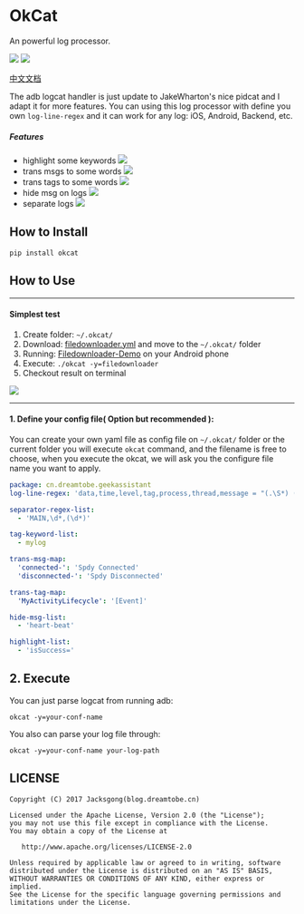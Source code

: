 # OkCat
An powerful log processor.

![](https://img.shields.io/badge/LogProcessor-OkCat-blue.svg)
[![](https://img.shields.io/badge/pip-okcat-green.svg)](https://pypi.python.org/pypi/OkCat)

[中文文档](https://github.com/Jacksgong/okcat/blob/master/README-zh.md)

The adb logcat handler is just update to JakeWharton's nice pidcat and I adapt it for more features.
You can using this log processor with define you own `log-line-regex` and it can work for any log: iOS, Android, Backend, etc.  

##### Features

- highlight some keywords
![](https://github.com/Jacksgong/okcat/raw/master/arts/highlight-demo.png)
- trans msgs to some words
![](https://github.com/Jacksgong/okcat/raw/master/arts/trans-msg-demo.png)
- trans tags to some words
![](https://github.com/Jacksgong/okcat/raw/master/arts/trans-tag-demo.png)
- hide msg on logs
![](https://github.com/Jacksgong/okcat/raw/master/arts/hide-msg-demo.png)
- separate logs
![](https://github.com/Jacksgong/okcat/raw/master/arts/separate-demo.png)

## How to Install

```shell
pip install okcat
```

## How to Use

---

#### Simplest test

1. Create folder: `~/.okcat/`
2. Download: [filedownloader.yml](https://github.com/Jacksgong/okcat/raw/master/demo-conf/filedownloader.yml) and move to the `~/.okcat/` folder
3. Running: [Filedownloader-Demo](https://github.com/lingochamp/FileDownloader) on your Android phone 
4. Execute: `./okcat -y=filedownloader`
5. Checkout result on terminal

![](https://github.com/Jacksgong/okcat/raw/master/arts/demo.png)

---

#### 1. Define your config file( Option but recommended ):

You can create your own yaml file as config file on `~/.okcat/` folder or the current folder you will execute `okcat` command, and the filename is free to choose, when you execute the okcat, we will ask you the configure file name you want to apply.

```yml
package: cn.dreamtobe.geekassistant
log-line-regex: 'data,time,level,tag,process,thread,message = "(.\S*) (.\S*) ([A-Z])/([^:[]*):\[(\d*):([^] ]*)\] (.*?)$"'

separator-regex-list:
  - 'MAIN,\d*,(\d*)'

tag-keyword-list:
  - mylog

trans-msg-map:
  'connected-': 'Spdy Connected'
  'disconnected-': 'Spdy Disconnected'

trans-tag-map:
  'MyActivityLifecycle': '[Event]'

hide-msg-list:
  - 'heart-beat'

highlight-list:
  - 'isSuccess='
```

## 2. Execute

You can just parse logcat from running adb:

```
okcat -y=your-conf-name
```

You also can parse your log file through:

```
okcat -y=your-conf-name your-log-path
```

## LICENSE

```
Copyright (C) 2017 Jacksgong(blog.dreamtobe.cn)

Licensed under the Apache License, Version 2.0 (the "License");
you may not use this file except in compliance with the License.
You may obtain a copy of the License at

   http://www.apache.org/licenses/LICENSE-2.0

Unless required by applicable law or agreed to in writing, software
distributed under the License is distributed on an "AS IS" BASIS,
WITHOUT WARRANTIES OR CONDITIONS OF ANY KIND, either express or implied.
See the License for the specific language governing permissions and
limitations under the License.
```

